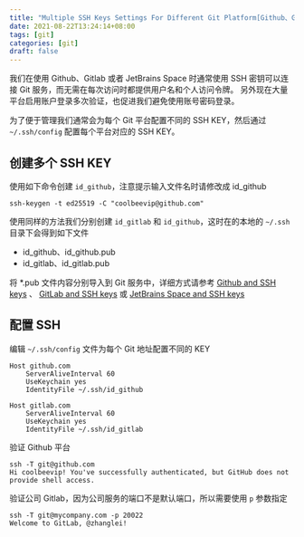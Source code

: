 ```yaml
---
title: "Multiple SSH Keys Settings For Different Git Platform[Github、Gitlab]"
date: 2021-08-22T13:24:14+08:00
tags: [git]
categories: [git]
draft: false
---
```


我们在使用 Github、Gitlab 或者 JetBrains Space 时通常使用 SSH 密钥可以连接 Git 服务，而无需在每次访问时都提供用户名和个人访问令牌。
另外现在大量平台启用账户登录多次验证，也促进我们避免使用账号密码登录。

为了便于管理我们通常会为每个 Git 平台配置不同的 SSH KEY，然后通过 `~/.ssh/config` 配置每个平台对应的 SSH KEY。

## 创建多个 SSH KEY

使用如下命令创建 `id_github`，注意提示输入文件名时请修改成 id_github 

```shell
ssh-keygen -t ed25519 -C "coolbeevip@github.com"
```

使用同样的方法我们分别创建 `id_gitlab` 和 `id_github`，这时在的本地的 `~/.ssh` 目录下会得到如下文件

* id_github、id_github.pub
* id_gitlab、id_gitlab.pub

将 *.pub 文件内容分别导入到 Git 服务中，详细方式请参考 [Github and SSH keys](https://docs.github.com/en/github/authenticating-to-github/connecting-to-github-with-ssh) 、
[GitLab and SSH keys](https://docs.gitlab.com/ee/ssh/) 或 [JetBrains Space and SSH keys](https://www.jetbrains.com/help/space/git-keys-and-passwords.html)

## 配置 SSH

编辑 `~/.ssh/config` 文件为每个 Git 地址配置不同的 KEY

```shell
Host github.com
    ServerAliveInterval 60
    UseKeychain yes
    IdentityFile ~/.ssh/id_github

Host gitlab.com
    ServerAliveInterval 60
    UseKeychain yes
    IdentityFile ~/.ssh/id_gitlab
```

验证 Github 平台

```shell
ssh -T git@github.com
Hi coolbeevip! You've successfully authenticated, but GitHub does not provide shell access.
```

验证公司 Gitlab，因为公司服务的端口不是默认端口，所以需要使用 `p` 参数指定

```shell
ssh -T git@mycompany.com -p 20022
Welcome to GitLab, @zhanglei!
```